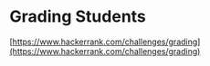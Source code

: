 # Grading Students
[https://www.hackerrank.com/challenges/grading](https://www.hackerrank.com/challenges/grading)